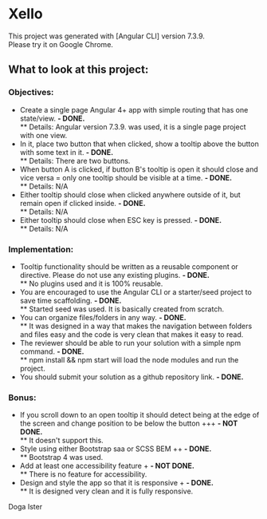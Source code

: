 # Xello

This project was generated with [Angular CLI] version 7.3.9. <br/>
Please try it on Google Chrome.

## What to look at this project:

### Objectives:
* Create a single page Angular 4+ app with simple routing that has one state/view. <b> - DONE.</b> <br/>
** Details: Angular version 7.3.9. was used, it is a single page project with one view.
* In it, place two button that when clicked, show a tooltip above the button with some text in it. <b>- DONE.</b><br/>
** Details: There are two buttons.
* When button A is clicked, if button B's tooltip is open it should close and vice versa = only one tooltip should be visible at a time. <b>- DONE.</b> <br/>
** Details: N/A
* Either tooltip should close when clicked anywhere outside of it, but remain open if clicked inside. <b>- DONE.</b> <br/>
** Details: N/A
* Either tooltip should close when ESC key is pressed. <b>- DONE.</b> <br/>
** Details: N/A

### Implementation:
* Tooltip functionality should be written as a reusable component or directive. Please do not use any existing plugins. <b>- DONE.</b> <br/>
** No plugins used and it is 100% reusable.
* You are encouraged to use the Angular CLI or a starter/seed project to save time scaffolding. <b>- DONE.</b> <br/>
** Started seed was used. It is basically created from scratch. <br/>
* You can organize files/folders in any way. <b> - DONE.</b> <br/>
** It was designed in a way that makes the navigation between folders and files easy and the code is very clean that makes it easy to read.
* The reviewer should be able to run your solution with a simple npm command. <b>- DONE.</b> <br/>
** npm install && npm start will load the node modules and run the project.
* You should submit your solution as a github repository link. <b>- DONE.</b> <br/>

### Bonus:
* If you scroll down to an open tooltip it should detect being at the edge of the screen and change position to be below the button +++ <b>- NOT DONE.</b> <br/>
** It doesn't support this.
* Style using either Bootstrap saa or SCSS BEM ++ <b>- DONE.</b> <br/>
** Bootstrap 4 was used.
* Add at least one accessibility feature + <b> - NOT DONE.</b> <br/>
** There is no feature for accessibility.
* Design and style the app so that it is responsive + <b> - DONE.</b> <br/>
** It is designed very clean and it is fully responsive.

Doga Ister
